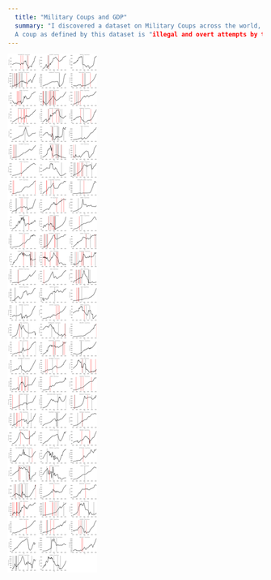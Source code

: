 ```yaml
---
  title: "Military Coups and GDP"
  summary: "I discovered a dataset on Military Coups across the world, [thanks to Jeremy Singer Vine's Data is Plural.] - Two political science professors at the University of Kentucky are compiling a dataset of coup attempts. So far, the dataset covers both successful and unsuccessful attempts from 1950 to late 2015.
  A coup as defined by this dataset is "illegal and overt attempts by the military or other elites within the state apparatus to unseat the sitting executive," and successes as episodes in which the perpetrators control power for at least 7 days. During those 65+ years, coup plotters have been foiled about half the time, with 236 victories and 238 failures.The impact of these coups on economic growth has not been studied much. We could try seeing the impact of this on a parameter such as GDP to see if they do have an impact or not.I will annotate the GDP data I have made for my story earlier - along with this data on successful coups from here. The idea will be to produce visuals of small multiples with successful and unsuccessful coups and their impact on economic growth. These visuals can demonstrate whether or not coups have an impact on economic growth or is it the sluggish economic growth that causes these coups to occur in the first place"
---
```


![](gdp.png)
